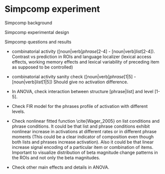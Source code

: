# Simpcomp experiment



Simpcomp background


Simpcomp experimental design


Simpcomp questions and results
+ combinatorial activity ([noun|verb]_phrase_[2-4] - [noun|verb]_list_[2-4]). Contrast vs prediction in ROIs and language localizer (lexical access effects, working memory effects and lexical variability of preceding item as supposed to be controlled)

+ combinatorial activity sanity check ([noun|verb]_phrase_[1|5] - [noun|verb]_list_[1|5]) Should give no activation difference.

+ In ANOVA, check interaction between structure [phrase|list] and level [1-5].

+ Check FIR model for the phrases profile of activation with different levels.

+ Check nonlinear fitted function \cite{Wager_2005} on list conditions and phrase conditions. It could be that list and phrase conditions exhibit nonlinear increase in activations at different rates or in different phrase moments (This could be a clear indicator of composition even though both lists and phrases increase activation). Also it could be that linear increase signal encoding of a particular item or combination of items. Important to visualize distribution of beta magnitude change patterns in the ROIs and not only the beta magnitudes.

+ Check other main effects and details in ANOVA.